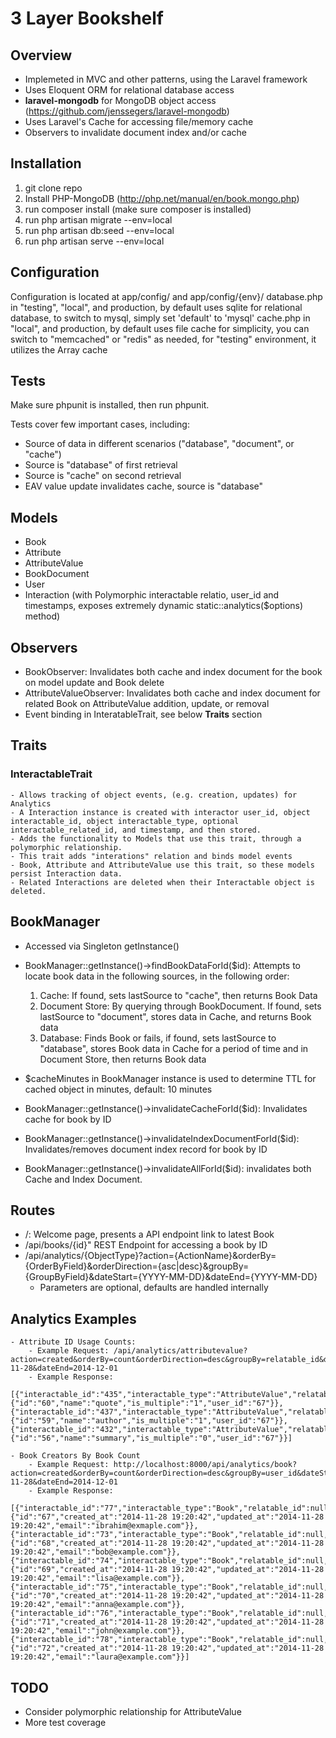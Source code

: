 # 3 Layer Bookshelf

## Overview
- Implemeted in MVC and other patterns, using the Laravel framework
- Uses Eloquent ORM for relational database access
- **laravel-mongodb** for MongoDB object access (https://github.com/jenssegers/laravel-mongodb)
- Uses Laravel's Cache for accessing file/memory cache
- Observers to invalidate document index and/or cache


## Installation
1. git clone repo
2. Install PHP-MongoDB (http://php.net/manual/en/book.mongo.php)
3. run composer install (make sure composer is installed)
4. run php artisan migrate --env=local
5. run php artisan db:seed --env=local
6. run php artisan serve --env=local



## Configuration
Configuration is located at app/config/ and app/config/{env}/
database.php in "testing", "local", and production, by default uses sqlite for relational database, to switch to mysql, simply set 'default' to 'mysql'
cache.php in "local", and production, by default uses file cache for simplicity, you can switch to "memcached" or "redis" as needed, for "testing" environment, it utilizes the Array cache


## Tests
Make sure phpunit is installed, then run phpunit.

Tests cover few important cases, including:
- Source of data in different scenarios ("database", "document", or "cache")
- Source is "database" of first retrieval
- Source is "cache" on second retrieval
- EAV value update invalidates cache, source is "database" 


## Models
- Book
- Attribute
- AttributeValue
- BookDocument
- User
- Interaction (with Polymorphic interactable relatio, user_id and timestamps, exposes extremely dynamic static::analytics($options) method)

## Observers
- BookObserver: Invalidates both cache and index document for the book on model update and Book delete
- AttributeValueObserver: Invalidates both cache and index document for related Book on AttributeValue addition, update, or removal
- Event binding in InteratableTrait, see below **Traits** section

## Traits
### InteractableTrait
	- Allows tracking of object events, (e.g. creation, updates) for Analytics
	- A Interaction instance is created with interactor user_id, object interactable_id, object interactable_type, optional interactable_related_id, and timestamp, and then stored.
	- Adds the functionality to Models that use this trait, through a polymorphic relationship.
	- This trait adds "interations" relation and binds model events
	- Book, Attribute and AttributeValue use this trait, so these models persist Interaction data.
	- Related Interactions are deleted when their Interactable object is deleted.

## BookManager
- Accessed via Singleton getInstance()
- BookManager::getInstance()->findBookDataForId($id): Attempts to locate book data in the following sources, in the following order:

	1. Cache: If found, sets lastSource to "cache", then returns Book Data
	2. Document Store: By querying through BookDocument. If found, sets lastSource to "document", stores data in Cache, and returns Book data
	3. Database: Finds Book or fails, if found, sets lastSource to "database", stores Book data in Cache for a period of time and in Document Store, then returns Book data

- $cacheMinutes in BookManager instance is used to determine TTL for cached object in minutes, default: 10 minutes
- BookManager::getInstance()->invalidateCacheForId($id): Invalidates cache for book by ID
- BookManager::getInstance()->invalidateIndexDocumentForId($id): Invalidates/removes document index record for book by ID
- BookManager::getInstance()->invalidateAllForId($id): invalidates both Cache and Index Document.


## Routes
- /: Welcome page, presents a API endpoint link to latest Book
- /api/books/{id}" REST Endpoint for accessing a book by ID
- /api/analytics/{ObjectType}?action={ActionName}&orderBy={OrderByField}&orderDirection={asc|desc}&groupBy={GroupByField}&dateStart={YYYY-MM-DD}&dateEnd={YYYY-MM-DD}
	- Parameters are optional, defaults are handled internally

## Analytics Examples
	- Attribute ID Usage Counts: 
		- Example Request: /api/analytics/attributevalue?action=created&orderBy=count&orderDirection=desc&groupBy=relatable_id&dateStart=2014-11-28&dateEnd=2014-12-01
		- Example Response:
		[{"interactable_id":"435","interactable_type":"AttributeValue","relatable_id":"60","relatable_type":"Attribute","count":"36","relatable":{"id":"60","name":"quote","is_multiple":"1","user_id":"67"}},{"interactable_id":"437","interactable_type":"AttributeValue","relatable_id":"59","relatable_type":"Attribute","count":"24","relatable":{"id":"59","name":"author","is_multiple":"1","user_id":"67"}},{"interactable_id":"432","interactable_type":"AttributeValue","relatable_id":"56","relatable_type":"Attribute","count":"12","relatable":{"id":"56","name":"summary","is_multiple":"0","user_id":"67"}}]

	- Book Creators By Book Count
		- Example Request: http://localhost:8000/api/analytics/book?action=created&orderBy=count&orderDirection=desc&groupBy=user_id&dateStart=2014-11-28&dateEnd=2014-12-01
		- Example Response:
		[{"interactable_id":"77","interactable_type":"Book","relatable_id":null,"relatable_type":null,"count":"3","user_id":"67","user":{"id":"67","created_at":"2014-11-28 19:20:42","updated_at":"2014-11-28 19:20:42","email":"ibrahim@exmaple.com"}},{"interactable_id":"73","interactable_type":"Book","relatable_id":null,"relatable_type":null,"count":"2","user_id":"68","user":{"id":"68","created_at":"2014-11-28 19:20:42","updated_at":"2014-11-28 19:20:42","email":"bob@example.com"}},{"interactable_id":"74","interactable_type":"Book","relatable_id":null,"relatable_type":null,"count":"2","user_id":"69","user":{"id":"69","created_at":"2014-11-28 19:20:42","updated_at":"2014-11-28 19:20:42","email":"lisa@example.com"}},{"interactable_id":"75","interactable_type":"Book","relatable_id":null,"relatable_type":null,"count":"2","user_id":"70","user":{"id":"70","created_at":"2014-11-28 19:20:42","updated_at":"2014-11-28 19:20:42","email":"anna@example.com"}},{"interactable_id":"76","interactable_type":"Book","relatable_id":null,"relatable_type":null,"count":"2","user_id":"71","user":{"id":"71","created_at":"2014-11-28 19:20:42","updated_at":"2014-11-28 19:20:42","email":"john@example.com"}},{"interactable_id":"78","interactable_type":"Book","relatable_id":null,"relatable_type":null,"count":"1","user_id":"72","user":{"id":"72","created_at":"2014-11-28 19:20:42","updated_at":"2014-11-28 19:20:42","email":"laura@example.com"}}]


## TODO
- Consider polymorphic relationship for AttributeValue
- More test coverage